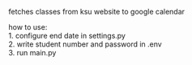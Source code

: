 fetches classes from ksu website to google calendar

how to use:<br>
    1. configure end date in settings.py<br>
    2. write student number and password in .env<br>
    3. run main.py
